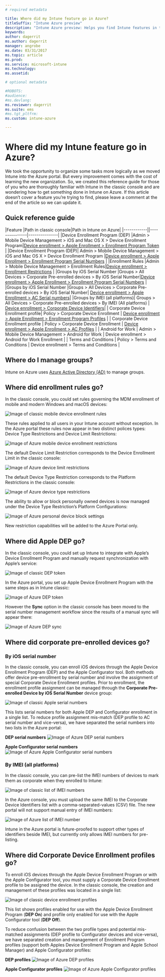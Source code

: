 ```yaml
---
# required metadata

title: Where did my Intune feature go in Azure?
titleSuffix: "Intune Azure preview"
description: "Intune Azure preview: Helps you find Intune features in the Azure console."
keywords:
author: dagerrit
ms.author: dagerrit
manager: angrobe
ms.date: 03/31/2017
ms.topic: article
ms.prod:
ms.service: microsoft-intune
ms.technology:
ms.assetid:

# optional metadata

#ROBOTS:
#audience:
#ms.devlang:
ms.reviewer: dagerrit
ms.suite: ems
#ms.tgt_pltfrm:
ms.custom: intune-azure

---
```

# Where did my Intune feature go in Azure?
We took the opportunity to organize some tasks more logically as we moved Intune into the Azure portal. But every improvement comes with the cost of learning the new organization. So, we created this reference guide for those of you who are thoroughly familiar with Intune in the classic console and are wondering how to get something done in Intune on Azure. If this article doesn’t cover a feature you’re trying to find, please leave a comment at the end of the article so we can update it.
## Quick reference guide
|Feature |Path in classic console|Path in Intune on Azure|
|------------||---------------|---------------|
|Device Enrollment Program (DEP) |Admin > Mobile Device Management > iOS and Mac OS X > Device Enrollment Program|[Device enrollment > Apple Enrollment > Enrollment Program Token](#where-did-apple-dep-go) |
|Device Enrollment Program (DEP)| Admin > Mobile Device Management > iOS and Mac OS X > Device Enrollment Program |[Device enrollment > Apple Enrollment > Enrollment Program Serial Numbers](#where-did-apple-dep-go) |
|Enrollment Rules |Admin > Mobile Device Management > Enrollment Rules|[Device enrollment > Enrollment Restrictions](#where-did-enrollment-rules-go) |
|Groups by iOS Serial Number |Groups > All Devices > Corporate Pre-enrolled devices > By iOS Serial Number|[Device enrollment > Apple Enrollment > Enrollment Program Serial Numbers](#where-did-corporate-pre-enrolled-devices-go) |
|Groups by iOS Serial Number |Groups > All Devices > Corporate Pre-enrolled devices > By iOS Serial Number| [Device enrollment > Apple Enrollment > AC Serial numbers](#where-did-corporate-pre-enrolled-devices-go)|
|Groups by IMEI (all platforms)| Groups > All Devices > Corporate Pre-enrolled devices > By IMEI (All platforms) | [Device enrollment > Corporate Device Identifiers](#by-imei-all-platforms)|
| Corporate Device Enrollment profile| Policy > Corporate Device Enrollment | [Device enrollment > Apple Enrollment > Enrollment Program Profiles](#where-did-corporate-pre-enrolled-devices-go) |
| Corporate Device Enrollment profile | Policy > Corporate Device Enrollment | [Device enrollment > Apple Enrollment > AC Profiles](#where-did-corporate-pre-enrolled-devices-go) |
| Android for Work | Admin > Mobile Device Management > Android for Work | Device enrollment > Android for Work Enrollment |
| Terms and Conditions | Policy > Terms and Conditions | Device enrollment > Terms and Conditions |


## Where do I manage groups?
Intune on Azure uses [Azure Active Directory (AD)](https://docs.microsoft.com/azure/active-directory/active-directory-groups-create-azure-portal) to manage groups.

## Where did enrollment rules go?
In the classic console, you could set rules governing the MDM enrollment of mobile and modern Windows and macOS devices:

![Image of classic mobile device enrollment rules](./media/ui-changes/01-classic-rules.png)

These rules applied to all users in your Intune account without exception. In the Azure portal these rules now appear in two distinct polices types: Device Type Restrictions and Device Limit Restrictions:

![Image of Azure mobile device enrollment restrictions](./media/ui-changes/02-azure-enroll-restrictions.png)

The default Device Limit Restriction corresponds to the Device Enrollment Limit in the classic console:

![Image of Azure device limit restrictions](./media/ui-changes/03-azure-device-limit.png)

The default Device Type Restriction corresponds to the Platform Restrictions in the classic console:

![Image of Azure device type restrictions](./media/ui-changes/04-azure-platform-restrictions.png)

The ability to allow or block personally owned devices is now managed under the Device Type Restriction’s Platform Configurations:

![Image of Azure personal device block settings](./media/ui-changes/05-azure-personal-block.png)

New restriction capabilities will be added to the Azure Portal only.

## Where did Apple DEP go?
In the classic console, you could set up Intune to integrate with Apple’s Device Enrollment Program and manually request synchronization with Apple’s service:

![Image of classic DEP token](./media/ui-changes/06-classic-dep-token.png)

In the Azure portal, you set up Apple Device Enrollment Program with the same steps as in Intune classic:

![Image of Azure DEP token](./media/ui-changes/07-azure-dep-token.png)

However the **Sync** option in the classic console has been moved to the serial number management workflow since the results of a manual sync will appear there:

![Image of Azure DEP sync](./media/ui-changes/08-azure-dep-sync.png)

## Where did corporate pre-enrolled devices go?
### By iOS serial number
In the classic console, you can enroll iOS devices through the Apple Device Enrollment Program (DEP) and the Apple Configurator tool. Both methods offer device pre-enrollment by serial number and involve the assignment of special Corporate Device Enrollment profiles. Prior to enrollment, the enrollment profile assignment can be managed through the **Corporate Pre-enrolled Device by iOS Serial Number** device group:

![Image of classic Apple serial numbers](./media/ui-changes/09-classic-apple-serials.png)

This lists serial numbers for both Apple DEP and Configurator enrollment in a single list. To reduce profile assignment mis-match (DEP profile to AC serial number and vice-versa), we have separated the serial numbers into two lists in the Azure portal:

**DEP serial numbers**
![Image of Azure DEP serial numbers](./media/ui-changes/10-azure-dep-serials.png)

**Apple Configurator serial numbers**
![Image of Azure Apple Configurator serial numbers](./media/ui-changes/11-azure-ac-serials.png)

### By IMEI (all platforms)

In the classic console, you can pre-list the IMEI numbers of devices to mark them as corporate when they enrolled to Intune:

![Image of classic list of IMEI numbers](./media/ui-changes/12-classic-corp-imei.png)

In the Azure console, you must upload the same IMEI to the Corporate Device Identifiers list with a comma-separated-values (CSV) file. The new portal will not support manual entry of IMEI numbers:

![Image of Azure list of IMEI number](./media/ui-changes/13-azure-corp-imei.png)

Intune in the Azure portal is future-proofed to support other types of identifiers beside IMEI, but currently only allows IMEI numbers for pre-listing.

## Where did Corporate Device Enrollment profiles go?
To enroll iOS devices through the Apple Device Enrollment Program or with the Apple Configurator tool, you must supply a Corporate Device Enrollment profile to be assigned the device. In the classic console, the creation and management of these profiles was located in a single list:

![Image of classic device enrollment profiles](./media/ui-changes/14-classic-corp-profiles.png)

This list shows profiles enabled for use with the Apple Device Enrollment Program (**DEP On**) and profile only enabled for use with the Apple Configurator tool (**DEP Off**).

To reduce confusion between the two profile types and potential mis-matched assignments (DEP profile to Configurator devices and vice-versa), we have separated creation and management of Enrollment Program profiles (support both Apples Device Enrollment Program and Apple School Manager) and Apple Configurator profiles:

**DEP profiles**
![Image of Azure DEP profiles](./media/ui-changes/15-azure-dep-profiles.png)

**Apple Configurator profiles**
![Image of Azure Apple Configurator profiles](./media/ui-changes/16-azure-ac-profiles.png)
